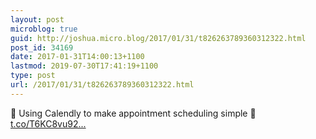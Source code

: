 ```yaml
---
layout: post
microblog: true
guid: http://joshua.micro.blog/2017/01/31/t826263789360312322.html
post_id: 34169
date: 2017-01-31T14:00:13+1100
lastmod: 2019-07-30T17:41:19+1100
type: post
url: /2017/01/31/t826263789360312322.html
---
```

💼 Using Calendly to make appointment scheduling simple 📰 [t.co/T6KC8vu92...](https://t.co/T6KC8vu92c)
